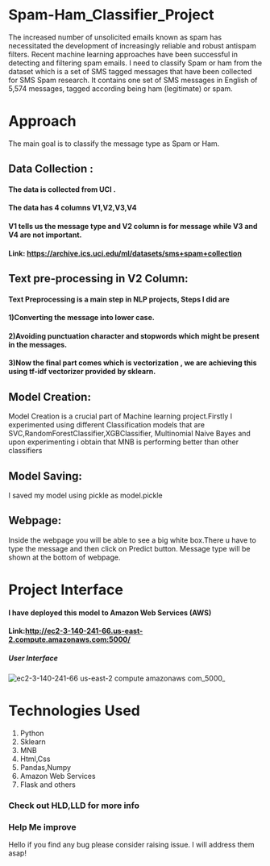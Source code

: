 # Spam-Ham_Classifier_Project
The increased number of unsolicited emails known as spam has necessitated the development of increasingly reliable and robust antispam filters. Recent machine learning approaches have been successful in detecting and filtering spam emails. I need to classify Spam or ham from the dataset which is a set of SMS tagged messages that have been collected for SMS Spam research. It contains one set of SMS messages in English of 5,574 messages, tagged according being ham (legitimate) or spam. 


# Approach
The main goal is to classify the message type as Spam or Ham.

## Data Collection :
####                The data is collected from UCI .
####                  The data has 4 columns V1,V2,V3,V4
####                  V1 tells us the message type and V2 column is for message while V3 and V4 are not important.
####                  Link: https://archive.ics.uci.edu/ml/datasets/sms+spam+collection  



## Text pre-processing in V2 Column:
 ####                              Text Preprocessing is a main step in NLP projects, Steps I did are
####                                  1)Converting the message into lower case.
####                                  2)Avoiding punctuation character and stopwords which might be present in the messages.
####                                  3)Now the final part comes which is vectorization , we are achieving this using tf-idf vectorizer provided by sklearn.

       
       

## Model Creation:
Model Creation is a crucial part of Machine learning project.Firstly I experimented using different Classification models that are
SVC,RandomForestClassifier,XGBClassifier, Multinomial Naive Bayes and upon experimenting i obtain that MNB is performing better than other classifiers
                

## Model Saving:
I saved my model using pickle as model.pickle

## Webpage:
Inside the webpage you will be able to see a big white box.There u have to type the message and then click on Predict button.
Message type will be shown at the bottom of webpage.

# Project Interface
#### I have deployed this model to Amazon Web Services (AWS)
#### Link:http://ec2-3-140-241-66.us-east-2.compute.amazonaws.com:5000/
##### User Interface
![ec2-3-140-241-66 us-east-2 compute amazonaws com_5000_](https://user-images.githubusercontent.com/90147205/149150718-6e0ccdb7-18e3-4a83-ab32-934bcf91eb16.png)


# Technologies Used
1. Python
2. Sklearn
3. MNB
4. Html,Css
5. Pandas,Numpy
6. Amazon Web Services
7. Flask and others

### Check out HLD,LLD for more info

### Help Me improve
Hello if you find any bug please consider raising issue. I will address them asap!
